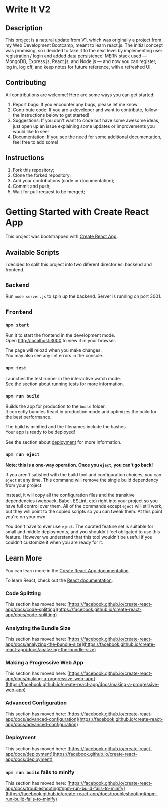 # Write It V2

## Description
This project is a natural update from V1, which was originally a project from my Web Development Bootcamp, meant to learn react.js. The initial concept was promising, so i decided to take it to the next level by implementing user registration / login and added data persistence. MERN stack used — MongoDB, Express.js, React.js, and Node.js — and now you can register, log in, log off, and keep notes for future reference, with a refreshed UI.

## Contributing
All contributions are welcome! Here are some ways you can get started:
1. Report bugs: If you encounter any bugs, please let me know.
2. Contribute code: If you are a developer and want to contribute, follow the instructions below to get started!
3. Suggestions: If you don't want to code but have some awesome ideas, just open up an issue explaining some updates or improvements you would like to see!
4. Documentation: If you see the need for some additional documentation, feel free to add some!

## Instructions
1. Fork this repository;
2. Clone the forked repository;
3. Add your contributions (code or documentation);
4. Commit and push;
5. Wait for pull request to be merged;

# Getting Started with Create React App

This project was bootstrapped with [Create React App](https://github.com/facebook/create-react-app).

## Available Scripts

I decided to split this project into two diferent directories: backend and frontend.

## `Backend`

Run `node server.js` to spin up the backend. Server is running on port 3001.

## `Frontend`

### `npm start` 

Run it to start the frontend in the development mode.\
Open [http://localhost:3000](http://localhost:3000) to view it in your browser.

The page will reload when you make changes.\
You may also see any lint errors in the console.

### `npm test`

Launches the test runner in the interactive watch mode.\
See the section about [running tests](https://facebook.github.io/create-react-app/docs/running-tests) for more information.

### `npm run build`

Builds the app for production to the `build` folder.\
It correctly bundles React in production mode and optimizes the build for the best performance.

The build is minified and the filenames include the hashes.\
Your app is ready to be deployed!

See the section about [deployment](https://facebook.github.io/create-react-app/docs/deployment) for more information.

### `npm run eject`

**Note: this is a one-way operation. Once you `eject`, you can't go back!**

If you aren't satisfied with the build tool and configuration choices, you can `eject` at any time. This command will remove the single build dependency from your project.

Instead, it will copy all the configuration files and the transitive dependencies (webpack, Babel, ESLint, etc) right into your project so you have full control over them. All of the commands except `eject` will still work, but they will point to the copied scripts so you can tweak them. At this point you're on your own.

You don't have to ever use `eject`. The curated feature set is suitable for small and middle deployments, and you shouldn't feel obligated to use this feature. However we understand that this tool wouldn't be useful if you couldn't customize it when you are ready for it.

## Learn More

You can learn more in the [Create React App documentation](https://facebook.github.io/create-react-app/docs/getting-started).

To learn React, check out the [React documentation](https://reactjs.org/).

### Code Splitting

This section has moved here: [https://facebook.github.io/create-react-app/docs/code-splitting](https://facebook.github.io/create-react-app/docs/code-splitting)

### Analyzing the Bundle Size

This section has moved here: [https://facebook.github.io/create-react-app/docs/analyzing-the-bundle-size](https://facebook.github.io/create-react-app/docs/analyzing-the-bundle-size)

### Making a Progressive Web App

This section has moved here: [https://facebook.github.io/create-react-app/docs/making-a-progressive-web-app](https://facebook.github.io/create-react-app/docs/making-a-progressive-web-app)

### Advanced Configuration

This section has moved here: [https://facebook.github.io/create-react-app/docs/advanced-configuration](https://facebook.github.io/create-react-app/docs/advanced-configuration)

### Deployment

This section has moved here: [https://facebook.github.io/create-react-app/docs/deployment](https://facebook.github.io/create-react-app/docs/deployment)

### `npm run build` fails to minify

This section has moved here: [https://facebook.github.io/create-react-app/docs/troubleshooting#npm-run-build-fails-to-minify](https://facebook.github.io/create-react-app/docs/troubleshooting#npm-run-build-fails-to-minify)
